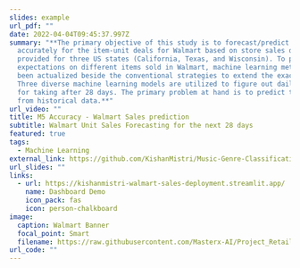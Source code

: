 ```yaml
---
slides: example
url_pdf: ""
date: 2022-04-04T09:45:37.997Z
summary: "**The primary objective of this study is to forecast/predict sales
  accurately for the item-unit deals for Walmart based on store sales data
  provided for three US states (California, Texas, and Wisconsin). To perform
  expectations on different items sold in Walmart, machine learning methods have
  been actualized beside the conventional strategies to extend the exactness.
  Three diverse machine learning models are utilized to figure out daily deals
  for taking after 28 days. The primary problem at hand is to predict the price
  from historical data.**"
url_video: ""
title: M5 Accuracy - Walmart Sales prediction
subtitle: Walmart Unit Sales Forecasting for the next 28 days
featured: true
tags:
  - Machine Learning
external_link: https://github.com/KishanMistri/Music-Genre-Classification/blob/master/README.md
url_slides: ""
links:
  - url: https://kishanmistri-walmart-sales-deployment.streamlit.app/
    name: Dashboard Demo
    icon_pack: fas
    icon: person-chalkboard
image:
  caption: Walmart Banner
  focal_point: Smart
  filename: https://raw.githubusercontent.com/Masterx-AI/Project_Retail_Analysis_with_Walmart/main/Wallmart1.jpg
url_code: ""
---
```

